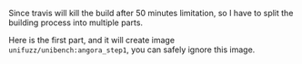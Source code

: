 Since travis will kill the build after 50 minutes limitation, so I have to split the building process into multiple parts.

Here is the first part, and it will create image `unifuzz/unibench:angora_step1`, you can safely ignore this image.